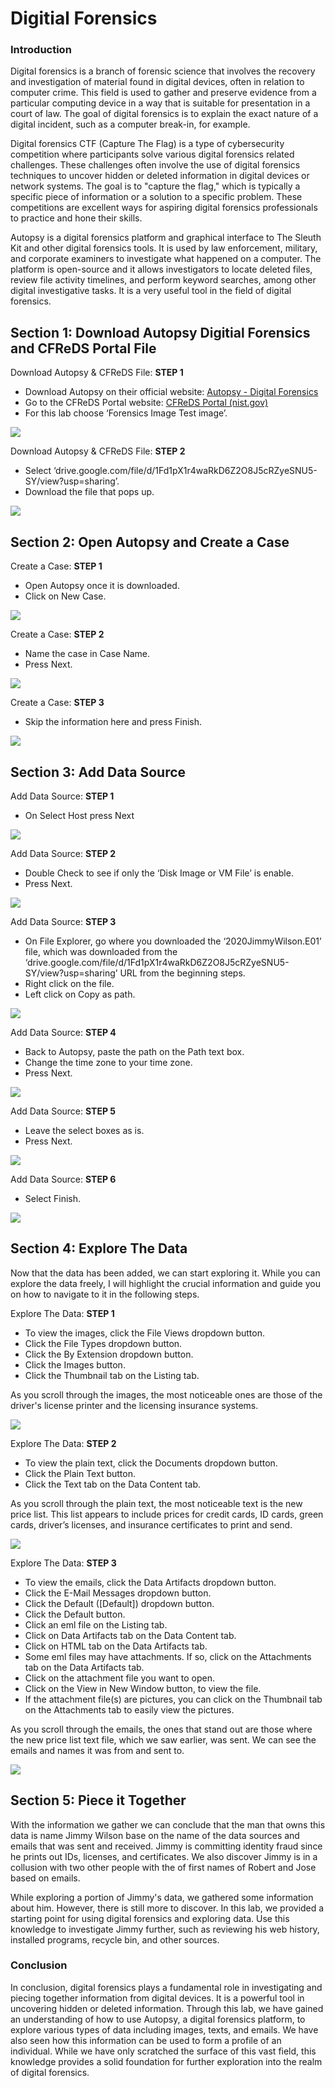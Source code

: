 # Digitial Forensics

### Introduction

Digital forensics is a branch of forensic science that involves the recovery and investigation of material found in digital devices, often in relation to computer crime. This field is used to gather and preserve evidence from a particular computing device in a way that is suitable for presentation in a court of law. The goal of digital forensics is to explain the exact nature of a digital incident, such as a computer break-in, for example.

Digital forensics CTF (Capture The Flag) is a type of cybersecurity competition where participants solve various digital forensics related challenges. These challenges often involve the use of digital forensics techniques to uncover hidden or deleted information in digital devices or network systems. The goal is to "capture the flag," which is typically a specific piece of information or a solution to a specific problem. These competitions are excellent ways for aspiring digital forensics professionals to practice and hone their skills.

Autopsy is a digital forensics platform and graphical interface to The Sleuth Kit and other digital forensics tools. It is used by law enforcement, military, and corporate examiners to investigate what happened on a computer. The platform is open-source and it allows investigators to locate deleted files, review file activity timelines, and perform keyword searches, among other digital investigative tasks. It is a very useful tool in the field of digital forensics.

## Section 1: Download Autopsy Digitial Forensics and CFReDS Portal File

Download Autopsy & CFReDS File: **STEP 1**

- Download Autopsy on their official website: [Autopsy - Digital Forensics](https://www.autopsy.com/)
- Go to the CFReDS Portal website: [CFReDS Portal (nist.gov)](https://cfreds.nist.gov/)
- For this lab choose ‘Forensics Image Test image’.

<img src="Digitial Forensics Pics Folder/ADF 1.png">

Download Autopsy & CFReDS File: **STEP 2**

- Select ‘drive.google.com/file/d/1Fd1pX1r4waRkD6Z2O8J5cRZyeSNU5-SY/view?usp=sharing’.
- Download the file that pops up.

<img src="Digitial Forensics Pics Folder/ADF 2.png">

 

## Section 2: Open Autopsy and Create a Case

Create a Case: **STEP 1**

- Open Autopsy once it is downloaded.
- Click on New Case.

<img src="Digitial Forensics Pics Folder/ADF 3.png">

Create a Case: **STEP 2**

- Name the case in Case Name.
- Press Next.

<img src="Digitial Forensics Pics Folder/ADF 4.png">

Create a Case: **STEP 3**

- Skip the information here and press Finish.

<img src="Digitial Forensics Pics Folder/ADF 5.png">

## Section 3: Add Data Source

Add Data Source: **STEP 1**

- On Select Host press Next

<img src="Digitial Forensics Pics Folder/ADF 6.png">

Add Data Source: **STEP 2**

- Double Check to see if only the ‘Disk Image or VM File’ is enable.
- Press Next.

<img src="Digitial Forensics Pics Folder/ADF 7.png">

Add Data Source: **STEP 3**

- On File Explorer, go where you downloaded the ‘2020JimmyWilson.E01’ file, which was downloaded from the ‘drive.google.com/file/d/1Fd1pX1r4waRkD6Z2O8J5cRZyeSNU5-SY/view?usp=sharing’ URL from the beginning steps.
- Right click on the file.
- Left click on Copy as path.

<img src="Digitial Forensics Pics Folder/ADF 8.png">

Add Data Source: **STEP 4**

- Back to Autopsy, paste the path on the Path text box.
- Change the time zone to your time zone.
- Press Next.

<img src="Digitial Forensics Pics Folder/ADF 9.png">

Add Data Source: **STEP 5**

- Leave the select boxes as is.
- Press Next.

<img src="Digitial Forensics Pics Folder/ADF 10.png">

Add Data Source: **STEP 6**

- Select Finish.

<img src="Digitial Forensics Pics Folder/ADF 11.png">

## Section 4: Explore The Data

Now that the data has been added, we can start exploring it. While you can explore the data freely, I will highlight the crucial information and guide you on how to navigate to it in the following steps.

Explore The Data: **STEP 1**

- To view the images, click the File Views dropdown button.
- Click the File Types dropdown button.
- Click the By Extension dropdown button.
- Click the Images button.
- Click the Thumbnail tab on the Listing tab.

As you scroll through the images, the most noticeable ones are those of the driver's license printer and the licensing insurance systems.

<img src="Digitial Forensics Pics Folder/ADF 12.png">

Explore The Data: **STEP 2**

- To view the plain text, click the Documents dropdown button.
- Click the Plain Text button.
- Click the Text tab on the Data Content tab.

As you scroll through the plain text, the most noticeable text is the new price list. This list appears to include prices for credit cards, ID cards, green cards, driver’s licenses, and insurance certificates to print and send.

<img src="Digitial Forensics Pics Folder/ADF 13.png">

Explore The Data: **STEP 3**

- To view the emails, click the Data Artifacts dropdown button.
- Click the E-Mail Messages dropdown button.
- Click the Default ([Default]) dropdown button.
- Click the Default button.
- Click an eml file on the Listing tab.
- Click on Data Artifacts tab on the Data Content tab.
- Click on HTML tab on the Data Artifacts tab.
- Some eml files may have attachments. If so, click on the Attachments tab on the Data Artifacts tab.
- Click on the attachment file you want to open.
- Click on the View in New Window button, to view the file.
- If the attachment file(s) are pictures, you can click on the Thumbnail tab on the Attachments tab to easily view the pictures.

As you scroll through the emails, the ones that stand out are those where the new price list text file, which we saw earlier, was sent. We can see the emails and names it was from and sent to.

<img src="Digitial Forensics Pics Folder/ADF 14.png">

## Section 5: Piece it Together

With the information we gather we can conclude that the man that owns this data is name Jimmy Wilson base on the name of the data sources and emails that was sent and received. Jimmy is committing identity fraud since he prints out IDs, licenses, and certificates. We also discover Jimmy is in a collusion with two other people with the of first names of Robert and Jose based on emails. 

While exploring a portion of Jimmy's data, we gathered some information about him. However, there is still more to discover. In this lab, we provided a starting point for using digital forensics and exploring data. Use this knowledge to investigate Jimmy further, such as reviewing his web history, installed programs, recycle bin, and other sources.

### Conclusion

In conclusion, digital forensics plays a fundamental role in investigating and piecing together information from digital devices. It is a powerful tool in uncovering hidden or deleted information. Through this lab, we have gained an understanding of how to use Autopsy, a digital forensics platform, to explore various types of data including images, texts, and emails. We have also seen how this information can be used to form a profile of an individual. While we have only scratched the surface of this vast field, this knowledge provides a solid foundation for further exploration into the realm of digital forensics.
